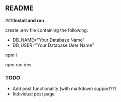 ## README

###**Install and run**

create .env file containing the following:
- DB_NAME="Your Database Name"
- DB_USER="Your Database User Name"

npm i

npm run dev

### **TODO**

- Add post functionality (with markdown support??)
- Individual post page

